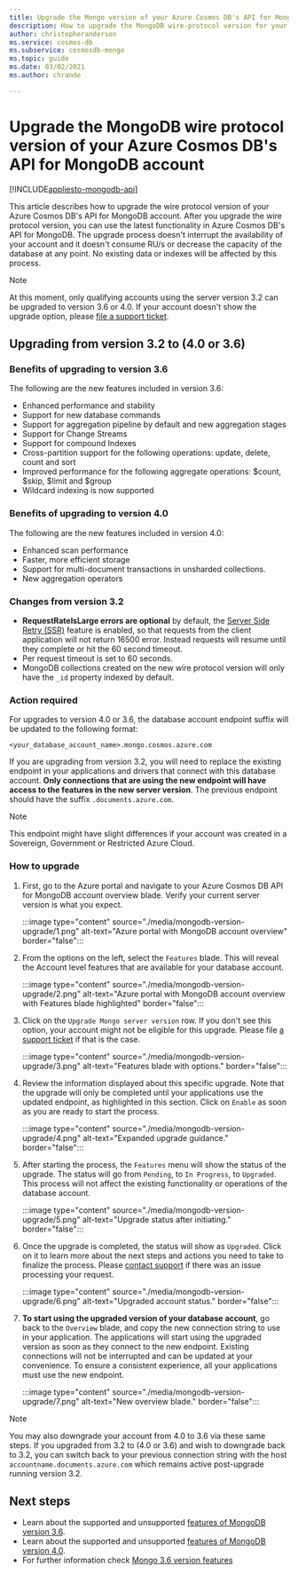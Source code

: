 ```yaml
---
title: Upgrade the Mongo version of your Azure Cosmos DB's API for MongoDB account
description: How to upgrade the MongoDB wire-protocol version for your existing Azure Cosmos DB's API for MongoDB accounts seamlessly
author: christopheranderson
ms.service: cosmos-db
ms.subservice: cosmosdb-mongo
ms.topic: guide
ms.date: 03/02/2021
ms.author: chrande

---
```


# Upgrade the MongoDB wire protocol version of your Azure Cosmos DB's API for MongoDB account
[!INCLUDE[appliesto-mongodb-api](includes/appliesto-mongodb-api.md)]

This article describes how to upgrade the wire protocol version of your Azure Cosmos DB's API for MongoDB account. After you upgrade the wire protocol version, you can use the latest functionality in Azure Cosmos DB's API for MongoDB. The upgrade process doesn't interrupt the availability of your account and it doesn't consume RU/s or decrease the capacity of the database at any point. No existing data or indexes will be affected by this process.

>[!Note]
> At this moment, only qualifying accounts using the server version 3.2 can be upgraded to version 3.6 or 4.0. If your account doesn't show the upgrade option, please [file a support ticket](https://portal.azure.com/?#blade/Microsoft_Azure_Support/HelpAndSupportBlade).

## Upgrading from version 3.2 to (4.0 or 3.6)

### Benefits of upgrading to version 3.6

The following are the new features included in version 3.6:
- Enhanced performance and stability
- Support for new database commands
- Support for aggregation pipeline by default and new aggregation stages
- Support for Change Streams
- Support for compound Indexes
- Cross-partition support for the following operations: update, delete, count and sort
- Improved performance for the following aggregate operations: $count, $skip, $limit and $group
- Wildcard indexing is now supported

### Benefits of upgrading to version 4.0

The following are the new features included in version 4.0:
- Enhanced scan performance
- Faster, more efficient storage
- Support for multi-document transactions in unsharded collections.
- New aggregation operators

### Changes from version 3.2

- **RequestRateIsLarge errors are optional** by default, the [Server Side Retry (SSR)](prevent-rate-limiting-errors.md)  feature is enabled, so that requests from the client application will not return 16500 error. Instead requests will resume until they complete or hit the 60 second timeout.
- Per request timeout is set to 60 seconds.
- MongoDB collections created on the new wire protocol version will only have the `_id` property indexed by default.

### Action required

For upgrades to version 4.0 or 3.6, the database account endpoint suffix will be updated to the following format:

```
<your_database_account_name>.mongo.cosmos.azure.com
```

If you are upgrading from version 3.2, you will need to replace the existing endpoint in your applications and drivers that connect with this database account. **Only connections that are using the new endpoint will have access to the features in the new server version**. The previous endpoint should have the suffix `.documents.azure.com`.

>[!Note]
> This endpoint might have slight differences if your account was created in a Sovereign, Government or Restricted Azure Cloud.

### How to upgrade

1. First, go to the Azure portal and navigate to your Azure Cosmos DB API for MongoDB account overview blade. Verify your current server version is what you expect.

    :::image type="content" source="./media/mongodb-version-upgrade/1.png" alt-text="Azure portal with MongoDB account overview" border="false":::

2. From the options on the left, select the `Features` blade. This will reveal the Account level features that are available for your database account.

    :::image type="content" source="./media/mongodb-version-upgrade/2.png" alt-text="Azure portal with MongoDB account overview with Features blade highlighted" border="false":::

3. Click on the `Upgrade Mongo server version` row. If you don't see this option, your account might not be eligible for this upgrade. Please file [a support ticket](https://portal.azure.com/?#blade/Microsoft_Azure_Support/HelpAndSupportBlade) if that is the case.

    :::image type="content" source="./media/mongodb-version-upgrade/3.png" alt-text="Features blade with options." border="false":::

4. Review the information displayed about this specific upgrade. Note that the upgrade will only be completed until your applications use the updated endpoint, as highlighted in this section. Click on `Enable` as soon as you are ready to start the process.

    :::image type="content" source="./media/mongodb-version-upgrade/4.png" alt-text="Expanded upgrade guidance." border="false":::

5. After starting the process, the `Features` menu will show the status of the upgrade. The status will go from `Pending`, to `In Progress`, to `Upgraded`. This process will not affect the existing functionality or operations of the database account.

    :::image type="content" source="./media/mongodb-version-upgrade/5.png" alt-text="Upgrade status after initiating." border="false":::

6. Once the upgrade is completed, the status will show as `Upgraded`. Click on it to learn more about the next steps and actions you need to take to finalize the process. Please [contact support](https://azure.microsoft.com/en-us/support/create-ticket/) if there was an issue processing your request.

    :::image type="content" source="./media/mongodb-version-upgrade/6.png" alt-text="Upgraded account status." border="false":::

7. **To start using the upgraded version of your database account**, go back to the `Overview` blade, and copy the new connection string to use in your application. The applications will start using the upgraded version as soon as they connect to the new endpoint. Existing connections will not be interrupted and can be updated at your convenience. To ensure a consistent experience, all your applications must use the new endpoint.

    :::image type="content" source="./media/mongodb-version-upgrade/7.png" alt-text="New overview blade." border="false":::

>[!Note]
> You may also downgrade your account from 4.0 to 3.6 via these same steps. If you upgraded from 3.2 to (4.0 or 3.6) and wish to downgrade back to 3.2, you can switch back to your previous connection string with the host `accountname.documents.azure.com` which remains active post-upgrade running version 3.2.


## Next steps

- Learn about the supported and unsupported [features of MongoDB version 3.6](mongodb-feature-support-36.md).
- Learn about the supported and unsupported [features of MongoDB version 4.0](mongodb-feature-support-40.md).
- For further information check [Mongo 3.6 version features](https://devblogs.microsoft.com/cosmosdb/azure-cosmos-dbs-api-for-mongodb-now-supports-server-version-3-6/)
